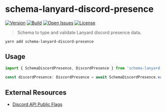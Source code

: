 # schema-lanyard-discord-presence

[![Version](http://img.shields.io/npm/v/schema-lanyard-discord-presence.svg?style=flat-square)](https://www.npmjs.org/package/schema-lanyard-discord-presence)
[![Build](https://img.shields.io/travis/Nate-Wilkins/schema-lanyard-discord-presence/main?style=flat-square)](https://app.travis-ci.com/github/Nate-Wilkins/schema-lanyard-discord-presence)
[![Open Issues](https://img.shields.io/github/issues-raw/Nate-Wilkins/schema-lanyard-discord-presence?style=flat-square)](https://github.com/Nate-Wilkins/schema-lanyard-discord-presence/issues)
[![License](https://img.shields.io/github/license/Nate-Wilkins/schema-lanyard-discord-presence?color=%2308F&style=flat-square)](https://github.com/Nate-Wilkins/schema-lanyard-discord-presence/blob/main/LICENSE)

> Schema to type and validate Lanyard discord presence data.

```
yarn add schema-lanyard-discord-presence
```

## Usage

```typescript
import { SchemaDiscordPresence, DiscordPresence } from 'schema-lanyard-discord-presence';

const discordPresence: DiscordPresence = await SchemaDiscordPresence.validate(data);
```

## External Resources

- [Discord API Public Flags](https://discord.com/developers/docs/resources/user#user-object-user-flags)
